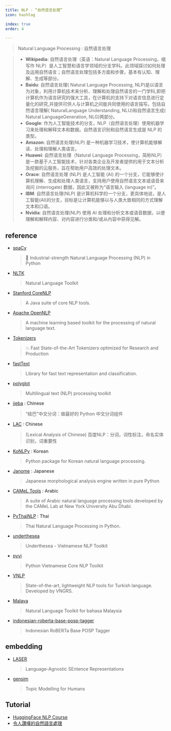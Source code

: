 ```yaml
---
title: NLP - “自然语言处理”
icon: hashtag

index: true
order: 4

---
```


> Natural Language Processing : 自然语言处理

> - **Wikipedia**: 自然语言处理（英语：Natural Language Processing，缩写作 NLP）是人工智慧和语言学领域的分支学科。此领域探讨如何处理及运用自然语言；自然语言处理包括多方面和步骤，基本有认知、理解、生成等部分。
> - **Baidu**: 自然语言处理( Natural Language Processing, NLP)是以语言为对象，利用计算机技术来分析、理解和处理自然语言的一门学科,即把计算机作为语言研究的强大工具，在计算机的支持下对语言信息进行定量化的研究,并提供可供人与计算机之间能共同使用的语言描写。包括自然语言理解( NaturalLanguage Understanding, NLU)和自然语言生成( Natural LanguageGeneration, NLG)两部分。
> - **Google**: 作为人工智能技术的分支，NLP（自然语言处理）使用机器学习来处理和解释文本和数据。自然语言识别和自然语言生成是 NLP 的类型。
> - **Amazon**: 自然语言处理(NLP) 是一种机器学习技术，使计算机能够解读、处理和理解人类语言。
> - **Huawei**: 自然语言处理（Natural Language Processing，简称NLP）是一款基于人工智能技术，针对各类企业及开发者提供的用于文本分析及挖掘的云服务，旨在帮助用户高效的处理文本。
> - **Orace**: 自然语言处理 (NLP) 是人工智能 (AI) 的一个分支，它能够使计算机理解、生成和处理人类语言，支持用户使用自然语言文本或语音来询问 (interrogate) 数据，因此又被称为“语言输入 (language in)”。
> - **IBM**: 自然语言处理(NLP) 是计算机科学的一个分支，更具体地说，是人工智能(AI)的分支，目标是让计算机能够以与人类大致相同的方式理解文本和口语。
> - **Nvidia**: 自然语言处理(NLP) 使用 AI 处理和分析文本或语音数据，以便理解和解释内容、对内容进行分类和/或从内容中获得见解。

## reference

- [spaCy](https://github.com/explosion/spaCy)
    > 💫 Industrial-strength Natural Language Processing (NLP) in Python
- [NLTK](https://github.com/nltk/nltk)
    > Natural Language Toolkit
- [Stanford CoreNLP](https://github.com/stanfordnlp/CoreNLP) 
    > A Java suite of core NLP tools.
- [Apache OpenNLP](https://github.com/apache/opennlp)
    > A machine learning based toolkit for the processing of natural language text.
- [Tokenizers](https://github.com/huggingface/tokenizers)
    > 💥 Fast State-of-the-Art Tokenizers optimized for Research and Production
- [fastText](https://github.com/facebookresearch/fastText)
    > Library for fast text representation and classification.
- [polyglot](https://github.com/aboSamoor/polyglot)
    > Multilingual text (NLP) processing toolkit
- [jieba](https://github.com/fxsjy/jieba) : Chinese
    > “结巴”中文分词：做最好的 Python 中文分词组件
- [LAC](https://github.com/baidu/lac) : Chinese
    > (Lexical Analysis of Chinese) 百度NLP：分词，词性标注，命名实体识别，词重要性
- [KoNLPy](https://github.com/konlpy/konlpy) : Korean  
    > Python package for Korean natural language processing.
- [Janome](https://github.com/mocobeta/janome) : Japanese
    > Japanese morphological analysis engine written in pure Python
- [CAMeL Tools](https://github.com/CAMeL-Lab/camel_tools) : Arabic
    > A suite of Arabic natural language processing tools developed by the CAMeL Lab at New York University Abu Dhabi.
- [PyThaiNLP](https://github.com/PyThaiNLP/pythainlp) : Thai
    > Thai Natural Language Processing in Python.
- [underthesea](https://github.com/undertheseanlp/underthesea)
    > Underthesea - Vietnamese NLP Toolkit
- [pyvi](https://github.com/trungtv/pyvi)
    > Python Vietnamese Core NLP Toolkit
- [VNLP](https://github.com/vngrs-ai/vnlp)  
    > State-of-the-art, lightweight NLP tools for Turkish language. Developed by VNGRS.
- [Malaya](https://github.com/huseinzol05/malaya)   
    > Natural Language Toolkit for bahasa Malaysia
- [indonesian-roberta-base-posp-tagger](https://huggingface.co/w11wo/indonesian-roberta-base-posp-tagger)   
    > Indonesian RoBERTa Base POSP Tagger

## embedding

- [LASER](https://github.com/facebookresearch/LASER)
    > Language-Agnostic SEntence Representations
- [gensim](https://github.com/RaRe-Technologies/gensim)
    > Topic Modelling for Humans

## Tutorial

- [HuggingFace NLP Course](https://huggingface.co/learn/nlp-course/zh-CN)
- [令人讚嘆的自然語言處理](https://github.com/keon/awesome-nlp/blob/master/README-ZH-TW.md)
